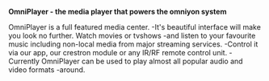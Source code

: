 **OmniPlayer - the media player that powers the omniyon system**

OmniPlayer is a full featured media center.
-It's beautiful interface will make you look no further. Watch movies or tvshows
-and listen to your favourite music including non-local media from major streaming services.
-Control it via our app, our crestron module or any IR/RF remote control unit.
-Currently OmniPlayer can be used to play almost all popular audio and video formats
-around.
